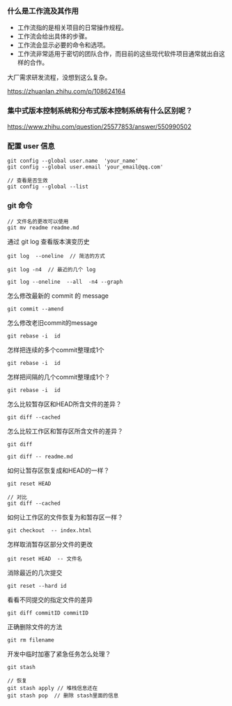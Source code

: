 ### 什么是工作流及其作用

* 工作流指的是相关项目的日常操作规程。
* 工作流会给出具体的步骤。
* 工作流会显示必要的命令和选项。
* 工作流非常适用于密切的团队合作，而目前的这些现代软件项目通常就出自这样的合作。
  
大厂需求研发流程，没想到这么复杂。

https://zhuanlan.zhihu.com/p/108624164


### 集中式版本控制系统和分布式版本控制系统有什么区别呢？

https://www.zhihu.com/question/25577853/answer/550990502


### 配置 user 信息

```
git config --global user.name  'your_name'
git config --global user.email 'your_email@qq.com' 

// 查看是否生效 
git config --global --list
```


### git 命令


```
// 文件名的更改可以使用
git mv readme readme.md
```


通过 git log 查看版本演变历史

```
git log  --oneline  // 简洁的方式

git log -n4  // 最近的几个 log

git log --oneline  --all  -n4 --graph
```


怎么修改最新的 commit 的 message

```
git commit --amend
```

怎么修改老旧commit的message

```
git rebase -i  id
```

怎样把连续的多个commit整理成1个


```
git rebase -i  id
```


怎样把间隔的几个commit整理成1个？



```
git rebase -i  id
```


 怎么比较暂存区和HEAD所含文件的差异？

 ```
 git diff --cached
 ```

 怎么比较工作区和暂存区所含文件的差异？


 ```
 git diff

git diff -- readme.md
 ```


如何让暂存区恢复成和HEAD的一样？

```
git reset HEAD

// 对比
git diff --cached
```

如何让工作区的文件恢复为和暂存区一样？

```
git checkout  -- index.html
```

 怎样取消暂存区部分文件的更改

 ```
 git reset HEAD  -- 文件名
 ```


消除最近的几次提交

```
git reset --hard id
```


看看不同提交的指定文件的差异

```
git diff commitID commitID
```


正确删除文件的方法

```
git rm filename
```

开发中临时加塞了紧急任务怎么处理？

```
git stash

// 恢复
git stash apply // 堆栈信息还在
git stash pop  // 删除 stash里面的信息
```